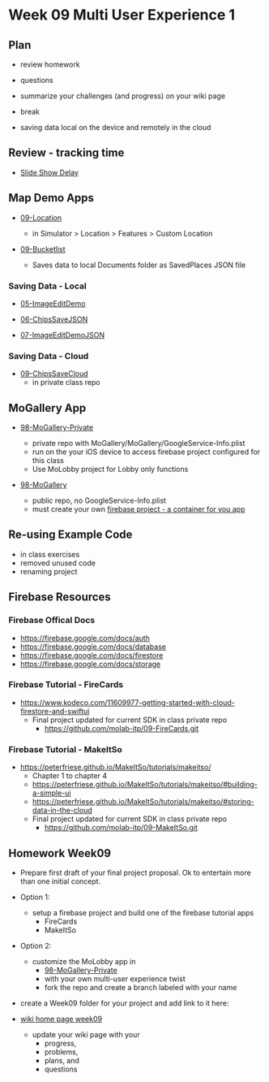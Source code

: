 # Week 09 Multi User Experience 1

## Plan

- review homework

- questions

- summarize your challenges (and progress) on your wiki page

- break

- saving data local on the device and remotely in the cloud

## Review - tracking time

- [Slide Show Delay](https://github.com/molab-itp/09-SlideShowDelay)

## Map Demo Apps

- [09-Location](https://github.com/molab-itp/09-Location)

  - in Simulator > Location > Features > Custom Location

- [09-Bucketlist](https://github.com/molab-itp/09-Bucketlist)

  - Saves data to local Documents folder as SavedPlaces JSON file

### Saving Data - Local

- [05-ImageEditDemo](https://github.com/molab-itp/05-ImageEditDemo)

- [06-ChipsSaveJSON](https://github.com/molab-itp/06-ChipsSaveJSON)

- [07-ImageEditDemoJSON](https://github.com/molab-itp/07-ImageEditDemoJSON)

### Saving Data - Cloud

- [09-ChipsSaveCloud](https://github.com/molab-itp/09-ChipsSaveCloud)
  - in private class repo

## MoGallery App

- [98-MoGallery-Private](https://github.com/molab-itp/98-MoGallery-Private)

  - private repo with MoGallery/MoGallery/GoogleService-Info.plist
  - run on the your iOS device to access firebase project configured for this class
  - Use MoLobby project for Lobby only functions

- [98-MoGallery](https://github.com/molab-itp/98-MoGallery)
  - public repo, no GoogleService-Info.plist
  - must create your own [firebase project - a container for you app](https://firebase.google.com/)

## Re-using Example Code

- in class exercises
- removed unused code
- renaming project

## Firebase Resources

### Firebase Offical Docs

- https://firebase.google.com/docs/auth
- https://firebase.google.com/docs/database
- https://firebase.google.com/docs/firestore
- https://firebase.google.com/docs/storage

### Firebase Tutorial - FireCards

- https://www.kodeco.com/11609977-getting-started-with-cloud-firestore-and-swiftui
  - Final project updated for current SDK in class private repo
    - https://github.com/molab-itp/09-FireCards.git

### Firebase Tutorial - MakeItSo

- https://peterfriese.github.io/MakeItSo/tutorials/makeitso/
  - Chapter 1 to chapter 4
  - https://peterfriese.github.io/MakeItSo/tutorials/makeitso/#building-a-simple-ui
  - https://peterfriese.github.io/MakeItSo/tutorials/makeitso/#storing-data-in-the-cloud
  - Final project updated for current SDK in class private repo
    - https://github.com/molab-itp/09-MakeItSo.git

<!-- - https://www.kodeco.com/21133526-firebase-tutorial-getting-started
- https://www.kodeco.com/22067733-firebase-tutorial-real-time-chat
- https://www.kodeco.com/4203-beginning-firebase
!!@ Review for next class -->

## Homework Week09

- Prepare first draft of your final project proposal. Ok to entertain more than one initial concept.

- Option 1:

  - setup a firebase project and build one of the firebase tutorial apps
    - FireCards
    - MakeItSo

- Option 2:

  - customize the MoLobby app in
    - [98-MoGallery-Private](https://github.com/molab-itp/98-MoGallery-Private)
    - with your own multi-user experience twist
    - fork the repo and create a branch labeled with your name

- create a Week09 folder for your project and add link to it here:

- [wiki home page week09](https://github.com/molab-itp/content-2024-01/wiki#week-09-homework)

  - update your wiki page with your
    - progress,
    - problems,
    - plans, and
    - questions

<!-- ### navigation demos revisted

- [06-TabViewDemo](https://github.com/molab-itp/06-TabViewDemo)

- [06-MenuNestedDemo](https://github.com/molab-itp/06-MenuNestedDemo)

- [07-SlideShowDemo](https://github.com/molab-itp/07-SlideShowDemo)

### SwiftUI Demos - navigation

- [Clubapartment app](https://github.com/molab-itp/swiftui.builds) 06_swiftui.builds/clubhouse

  - [View Figma design](https://www.figma.com/file/8DwfJi51F88IW1xNVrDMP4/Clubapartment?node-id=0%3A1)
  - [Watch me build](https://www.youtube.com/watch?v=UVTRKeIm3JA&feature=youtu.be)

-
- [Puppy adoption app](https://github.com/molab-itp/06-Wiggles-iOS) 06-Wiggles-iOS
- [iDine app](https://github.com/molab-itp/iDine) 06-iDine
  - Reference: [hackingwithswift.com swiftui-tutorial-building-a-complete-project](https://www.hackingwithswift.com/quick-start/swiftui/swiftui-tutorial-building-a-complete-project) -->

